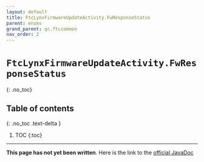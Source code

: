 ```yaml
---
layout: default
title: FtcLynxFirmwareUpdateActivity.FwResponseStatus
parent: enums
grand_parent: qc.ftccommon
nav_order: 2
---
```

# `FtcLynxFirmwareUpdateActivity.FwResponseStatus`
{: .no_toc}

## Table of contents
{: .no_toc .text-delta }

1. TOC
{:toc}
---
**This page has not yet been written**. Here is the link to the [official JavaDoc](https://ftctechnh.github.io/ftc_app/doc/javadoc/com/qualcomm/ftccommon/FtcLynxFirmwareUpdateActivity.FwResponseStatus.html)
        